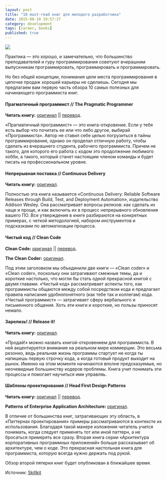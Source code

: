 ```yaml
---
layout: post
title: "10 must-read книг для молодого разработчика"
date: 2015-08-10 19:57:27
category: development
tags: [career, books]
published: true
---
```

<img src="http://blog.livecoding.tv/wp-content/uploads/2015/08/work-731198_1280.jpg" class="img-responsive" /><br />

	
<p>Практика — это хорошо, и замечательно, что большинство преподавателей и гуру программирования советуют вчерашним выпускникам программировать, программировать и программировать.</p><p>Но без общей концепции, понимания цели места программирования в цепочке продаж хорошей карьеры не сделаешь. Сегодня мы предлагаем вам первую часть обзора 10 самых полезных для начинающего программиста книг.</p><h4>Прагматичный программист // The Pragmatic Programmer</h4><p><strong>Читать книгу:</strong> <a href="http://www.amazon.com/The-Pragmatic-Programmer-Journeyman-Master/dp/020161622X" target="_blank">оригинал</a> || <a href="http://royallib.com/book/hant_endryu/programmist_pragmatik_put_ot_podmasterya_k_masteru.html" target="_blank">перевод</a>.</p><p>«Прагматичный программист» — это книга-откровение. Если у тебя есть выбор что почитать ее или что либо другое, выбирай «Программиста». Автор не ставил себе целью погрузиться в тайны программирования, однако он проделал отличную работу, чтобы сделать из вчерашнего студента, рабочего программиста. Причем не такого, для которого его работа с кодом это продолжение любимого хобби, а такого, который станет настоящим членом команды и будет писать на профессиональном уровне.</p><h4>Непрерывная поставка // Continuous Delivery</h4><strong>Читать книгу:</strong> <a href="http://www.amazon.com/Continuous-Delivery-Deployment-Automation-Addison-Wesley/dp/0321601912" target="_blank">оригинал</a>.<p>Полностью эта книга называется «Continuous Delivery: Reliable Software Releases through Build, Test, and Deployment Automation», издательство Addison Wesley. Она рассматривает вопросы релизов: как сделать их чаще и проще, и как включить их в процесс непрерывного обновления вашего ПО. Все утверждения в книге разбираются на конкретных примерах, с четкой методологией, набором инструментов и подсказками по автоматизации процесса.</p><h4>Чистый код // Clean Code</h4><p><strong>Clean Code: </strong><a href="http://www.amazon.com/Clean-Code-Handbook-Software-Craftsmanship/dp/0132350882" target="_blank">оригинал</a> || <a href="http://www.ozon.ru/context/detail/id/5011068/" target="_blank">перевод</a>.</p><p><strong>The Clean Coder:</strong> <a href="http://www.amazon.com/The-Clean-Coder-Professional-Programmers/dp/0137081073" target="_blank">оригинал</a>.</p><p>Под этим заголовком мы объединили две книги — «Clean coder» и «Clean coder», поскольку они затрагивают смежные темы, да и короткие настолько, что могли бы стать одной прекрасной книгой с двумя главами. «Чистый код» рассматривает аспекты того, как программисты общаются между собой посредством кода и предлагает правила написания удобнопонятного (как тебе так и коллегам) кода. «Чистый программист» — затрагивает сферу вербального и письменного общения. Хоть эти книги и короткие, но пользы приносят немало.</p><h4>Зарелизь! // Release it!</h4><p><strong>Читать книгу:</strong> <a href="http://www.amazon.com/Release-It-Production-Ready-Pragmatic-Programmers/dp/0978739213" target="_blank">оригинал</a>.</p><p>«Продай!» можно назвать книгой-откровением для программиста. В ней акцентируется внимание на реальном мире коммерции. Это весьма резонно, ведь реальная жизнь программы стартует не когда ты напишешь первую строчку кода, а когда готовый продукт выходит на рынок. Именно на этом моменте начинаются вполне предсказуемые, но неочевидные большинству кодеров проблемы. Книга учит понимать эти процессы и помогает научиться ими управляь.</p><h4>Шаблоны проектирования // Head First Design Patterns</h4><p><strong>Читать книгу: </strong><a href="http://www.amazon.com/First-Design-Patterns-Elisabeth-Freeman/dp/0596007124" target="_blank">оригинал</a> || <a href="http://www.ozon.ru/context/detail/id/31079082/" target="_blank">перевод</a>.</p><p><strong>Patterns of Enterprise Application Architecture</strong><strong>: </strong><a href="http://www.amazon.com/Patterns-Enterprise-Application-Architecture-Martin/dp/0321127420" target="_blank">оригинал</a>.</p><p>В отличие от большинства книг, затрагивающих эту область, в «Паттернах проектирования» примеры рассматриваются в контексте их использования. Благодаря такой манере изложения читатель учится понимать, когда следует применять тот или иной паттерн, а не бросаться примерять все сразу. Вторая книга серии «Архитектура корпоративных программных приложений» больше рассказывает об архитектуре, чем о коде. Это прекрасная настольная книга для программиста, которую всегда нужно держать под рукой.</p><p>Обзор второй пятерки книг будет опубликован в ближайшее время.</p>

Источник: <a href="http://skillkit.ru/kariera/10-must-read-knig-dlya-molodogo-programmera.html">Skillkit</a>
		
